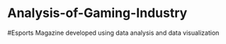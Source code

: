 # Analysis-of-Gaming-Industry
#Esports Magazine developed using data analysis and data visualization
